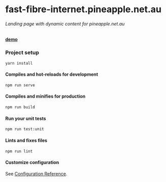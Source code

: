 # fast-fibre-internet.pineapple.net.au

###### Landing page with dynamic content for pineapple.net.au

[**demo**](https://garevna.github.io/fast-fibre-internet.pineapple.net.au/)

### Project setup
```
yarn install
```

#### Compiles and hot-reloads for development
```
npm run serve
```

#### Compiles and minifies for production
```
npm run build
```

#### Run your unit tests
```
npm run test:unit
```

#### Lints and fixes files
```
npm run lint
```

#### Customize configuration
See [Configuration Reference](https://cli.vuejs.org/config/).
